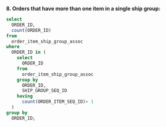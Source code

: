 **8. Orders that have more than one item in a single ship group:**
```sql
select 
  ORDER_ID, 
  count(ORDER_ID) 
from 
  order_item_ship_group_assoc 
where 
  ORDER_ID in (
    select 
      ORDER_ID 
    from 
      order_item_ship_group_assoc 
    group by 
      ORDER_ID, 
      SHIP_GROUP_SEQ_ID 
    having 
      count(ORDER_ITEM_SEQ_ID)> 1
  ) 
group by 
  ORDER_ID;
```
